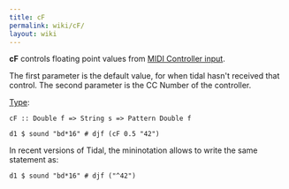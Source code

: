 ```yaml
---
title: cF
permalink: wiki/cF/
layout: wiki
---
```


**cF** controls floating point values from [MIDI Controller
input](/wiki/Controller_Input "wikilink").

The first parameter is the default value, for when tidal hasn't received
that control. The second parameter is the CC Number of the controller.

[Type](/wiki/Type_signature "wikilink"):

    cF :: Double f => String s => Pattern Double f

    d1 $ sound "bd*16" # djf (cF 0.5 "42")

In recent versions of Tidal, the mininotation allows to write the same
statement as:

    d1 $ sound "bd*16" # djf ("^42")
